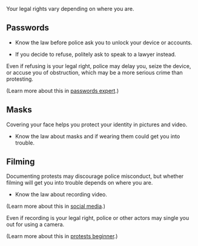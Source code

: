 [Title]: # (Know the law)
[Order]: # (2)

Your legal rights vary depending on where you are. 

## Passwords 

*	Know the law before police ask you to unlock your device or accounts. 

*	If you decide to refuse, politely ask to speak to a lawyer instead. 

Even if refusing is your legal right, police may delay you, seize the device, or accuse you of obstruction, which may be a more serious crime than protesting. 

(Learn more about this in [passwords expert](umbrella://lesson/passwords/2).)

## Masks

Covering your face helps you protect your identity in pictures and video.

*	Know the law about masks and if wearing them could get you into trouble. 

## Filming

Documenting protests may discourage police misconduct, but whether filming will get you into trouble depends on where you are.

*	Know the law about recording video.

(Learn more about this in [social media](umbrella://lesson/social-media/0).)

Even if recording is your legal right, police or other actors may single you out for using a camera.  

(Learn more about this in [protests beginner](umbrella://lesson/protests/0).)